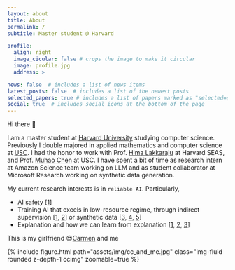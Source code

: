```yaml
---
layout: about
title: About
permalink: /
subtitle: Master student @ Harvard

profile:
  align: right
  image_cicular: false # crops the image to make it circular
  image: profile.jpg
  address: >

news: false  # includes a list of news items
latest_posts: false  # includes a list of the newest posts
selected_papers: true # includes a list of papers marked as "selected={true}"
social: true  # includes social icons at the bottom of the page
---
```


<style type="text/css">
  .ccimg {
    max-width: 350px; width: 100%;
    display: block;
    margin-left: auto;
    margin-right: auto;
  }
</style>

Hi there 👋

I am a master student at [Harvard University](https://www.harvard.edu/) studying computer science.
Previously I double majored in applied mathematics and computer science at [USC](https://www.usc.edu/).
I had the honor to work with Prof. [Hima Lakkaraju](https://himalakkaraju.github.io/) at Harvard SEAS, and Prof. [Muhao Chen](https://muhaochen.github.io/) at USC.
I have spent a bit of time as research intern at Amazon Science team working on LLM and as student collaborator at Microsoft Research working on synthetic data generation. 

My current research interests is in `reliable AI`. Particularly,
- AI safety [[1](https://arxiv.org/pdf/2305.14710.pdf)]
- Training AI that excels in low-resource regime, through indirect supervision [[1](https://aclanthology.org/2023.acl-long.138.pdf), [2](https://aclanthology.org/2022.naacl-main.190.pdf)] or synthetic data [[3](https://www.ecva.net/papers/eccv_2022/papers_ECCV/papers/136830463.pdf), [4](https://arxiv.org/abs/2206.09592), [5](https://arxiv.org/abs/2309.05956)]
- Explanation and how we can learn from explanation [[1](https://proceedings.neurips.cc/paper/2021/file/9752d873fa71c19dc602bf2a0696f9b5-Paper.pdf), [2](https://www.nature.com/articles/s41746-022-00738-y), [3](https://www.nature.com/articles/s41746-022-00738-y)]

This is my girlfriend 😍[Carmen](https://www.linkedin.com/in/carmen-liang/) and me

{% include figure.html path="assets/img/cc_and_me.jpg" class="img-fluid rounded z-depth-1 ccimg" zoomable=true %}